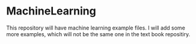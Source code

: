 # MachineLearning
This repository will have machine learning example files.
I will add some more examples, which will not be the same one in the text book repositiry.